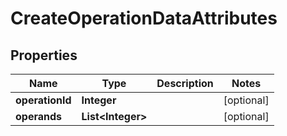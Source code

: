 

# CreateOperationDataAttributes

## Properties

Name | Type | Description | Notes
------------ | ------------- | ------------- | -------------
**operationId** | **Integer** |  |  [optional]
**operands** | **List&lt;Integer&gt;** |  |  [optional]



